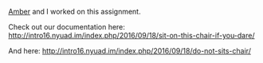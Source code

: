 [Amber](https://github.com/ambernomani) and I worked on this assignment.

Check out our documentation here: http://intro16.nyuad.im/index.php/2016/09/18/sit-on-this-chair-if-you-dare/

And here: http://intro16.nyuad.im/index.php/2016/09/18/do-not-sits-chair/

